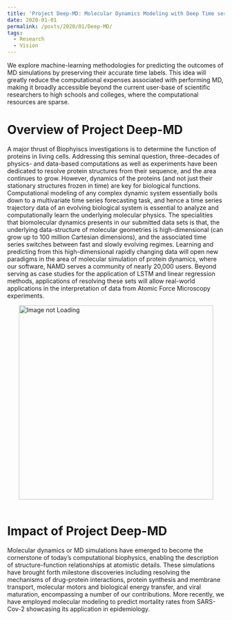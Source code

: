 ```yaml
---
title: 'Project Deep-MD: Molecular Dynamics Modeling with Deep Time series Forecasting'
date: 2020-01-01
permalink: /posts/2020/01/Deep-MD/
tags:
  - Research
  - Vision
---
```


We explore machine-learning methodologies for predicting the outcomes of MD simulations by preserving their accurate time labels. This idea will greatly reduce the computational expenses associated with performing MD, making it broadly accessible beyond the current user-base of scientific researchers to high schools and colleges, where the computational resources are sparse.

Overview of Project Deep-MD
======
A major thrust of Biophyiscs investigations is to determine the function of proteins in living cells. Addressing this seminal question, three-decades of physics- and data-based computations as well as experiments have been dedicated to resolve protein structures from their sequence, and the area continues to grow. However, dynamics of the proteins (and not just their stationary structures frozen in time) are key for biological functions. Computational modeling of any complex dynamic system essentially boils down to a multivariate time series forecasting task, and hence a time series trajectory data of an evolving biological system is essential to analyze and computationally learn the underlying molecular physics. The specialities that biomolecular dynamics presents in our submitted data sets is that, the underlying data-structure of molecular geometries is high-dimensional (can grow up to 100 million Cartesian dimensions), and the associated time series switches between fast and slowly evolving regimes. Learning and predicting from this high-dimensional rapidly changing data will open new paradigms in the area of molecular simulation of protein dynamics, where our software, NAMD serves a community of nearly 20,000 users. Beyond serving as case studies for the application of LSTM and linear regression methods, applications of resolving these sets will allow real-world applications in the interpretation of data from Atomic Force Microscopy experiments. 

<div style='display: flex; justify-content: center;'><img src='https://karmake2.github.io/images/Deep-MD.png' alt='Image not Loading' style='height:450px;' align='middle'></div><br>



Impact of Project Deep-MD
======
Molecular dynamics or MD simulations have emerged to become the cornerstone of today’s computational biophysics, enabling the description of structure-function relationships at atomistic details. These simulations have brought forth milestone discoveries including resolving the mechanisms of drug-protein interactions, protein synthesis and membrane transport, molecular motors and biological energy transfer, and viral maturation, encompassing a number of our contributions. More recently, we have employed molecular modeling to predict mortality rates from SARS-Cov-2 showcasing its application in epidemiology. 